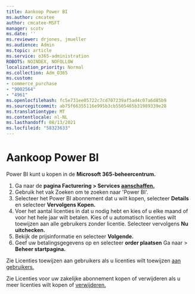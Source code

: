 ```yaml
---
title: Aankoop Power BI
ms.author: cmcatee
author: cmcatee-MSFT
manager: scotv
ms.date: ''
ms.reviewer: drjones, jmueller
ms.audience: Admin
ms.topic: article
ms.service: o365-administration
ROBOTS: NOINDEX, NOFOLLOW
localization_priority: Normal
ms.collection: Adm_O365
ms.custom:
- commerce_purchase
- "9002564"
- "4961"
ms.openlocfilehash: fc5e731ee05722c7cd707239af5ad4c07a6d85b9
ms.sourcegitcommit: ab75f66355116e995b3cb5505465b31989339e28
ms.translationtype: MT
ms.contentlocale: nl-NL
ms.lasthandoff: 08/13/2021
ms.locfileid: "58323633"
---
```

# <a name="purchase-power-bi"></a>Aankoop Power BI

Power BI kunt u kopen in de **Microsoft 365-beheercentrum.**

1. Ga naar de **pagina Facturering > Services [aanschaffen.](https://go.microsoft.com/fwlink/p/?linkid=868433)**
2. Gebruik het vak Zoeken om te zoeken naar 'Power BI'.
3. Selecteer het Power BI abonnement dat u wilt kopen, selecteer **Details** en selecteer **Vervolgens Kopen.**
4. Voer het aantal licenties in dat u nodig hebt en kies of u elke maand of voor het hele jaar wilt betalen. Kies of u automatisch licenties wilt toewijzen aan alle gebruikers zonder licentie. Selecteer vervolgens **Nu uitchecken.**
5. Bekijk de prijsinformatie en selecteer **Volgende.**
6. Geef uw betalingsgegevens op en selecteer **order plaatsen** Ga naar  >  **Beheer startpagina.**

Zie Licenties toewijzen aan gebruikers als u licenties wilt toewijzen [aan gebruikers.](https://docs.microsoft.com/microsoft-365/admin/manage/assign-licenses-to-users)

Zie Licenties voor uw zakelijke abonnement kopen of verwijderen als u meer licenties wilt kopen of [verwijderen.](https://docs.microsoft.com/microsoft-365/commerce/licenses/buy-licenses)